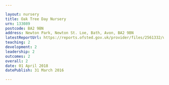 ```yaml
---

layout: nursery
title: Oak Tree Day Nursery
urn: 133089
postcode: BA2 9BN
address: Newton Park, Newton St. Loe, Bath, Avon, BA2 9BN
latestReportUrl: https://reports.ofsted.gov.uk/provider/files/2561332/urn/133089.pdf
teaching: 2
development: 2
leadership: 2
outcomes: 2
overall: 2
date: 01 April 2018 
datePublish: 31 March 2016

---
```

